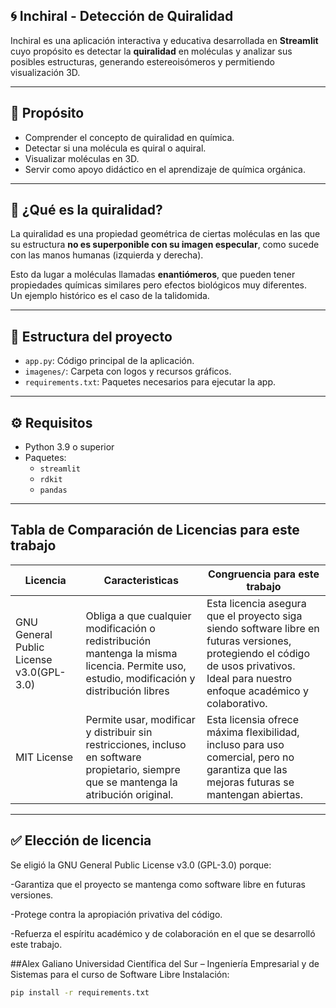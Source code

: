 ## 🌀 Inchiral - Detección de Quiralidad

Inchiral es una aplicación interactiva y educativa desarrollada en **Streamlit** cuyo propósito es detectar la **quiralidad** en moléculas y analizar sus posibles estructuras, generando estereoisómeros y permitiendo visualización 3D.

---

## 🎯 Propósito
- Comprender el concepto de quiralidad en química.  
- Detectar si una molécula es quiral o aquiral.  
- Visualizar moléculas en 3D.  
- Servir como apoyo didáctico en el aprendizaje de química orgánica.

---

## 🧪 ¿Qué es la quiralidad?

La quiralidad es una propiedad geométrica de ciertas moléculas en las que su estructura **no es superponible con su imagen especular**, como sucede con las manos humanas (izquierda y derecha).  

Esto da lugar a moléculas llamadas **enantiómeros**, que pueden tener propiedades químicas similares pero efectos biológicos muy diferentes.  
Un ejemplo histórico es el caso de la talidomida.

---

## 📂 Estructura del proyecto
- `app.py`: Código principal de la aplicación.  
- `imagenes/`: Carpeta con logos y recursos gráficos.  
- `requirements.txt`: Paquetes necesarios para ejecutar la app.  

---

## ⚙️ Requisitos
- Python 3.9 o superior  
- Paquetes:
  - `streamlit`
  - `rdkit`
  - `pandas`
---
## Tabla de Comparación de Licencias para este trabajo
| Licencia | Caracteristicas | Congruencia para este trabajo|
|--------------|--------------|--------------|
| GNU General Public License v3.0(GPL-3.0) | Obliga a que cualquier modificación o redistribución mantenga la misma licencia. Permite uso, estudio, modificación y distribución libres     | Esta licencia asegura que el proyecto siga siendo software libre en futuras versiones, protegiendo el código de usos privativos. Ideal para nuestro enfoque académico y colaborativo. |
| MIT License    | Permite usar, modificar y distribuir sin restricciones, incluso en software propietario, siempre que se mantenga la atribución original.     | Esta licensia ofrece máxima flexibilidad, incluso para uso comercial, pero no garantiza que las mejoras futuras se mantengan abiertas. |

---
## ✅ Elección de licencia

Se eligió la GNU General Public License v3.0 (GPL-3.0) porque:

-Garantiza que el proyecto se mantenga como software libre en futuras versiones.

-Protege contra la apropiación privativa del código.

-Refuerza el espíritu académico y de colaboración en el que se desarrolló este trabajo.



##Alex Galiano
Universidad Científica del Sur – Ingeniería Empresarial y de Sistemas para el curso de Software Libre
Instalación:
```bash
pip install -r requirements.txt

